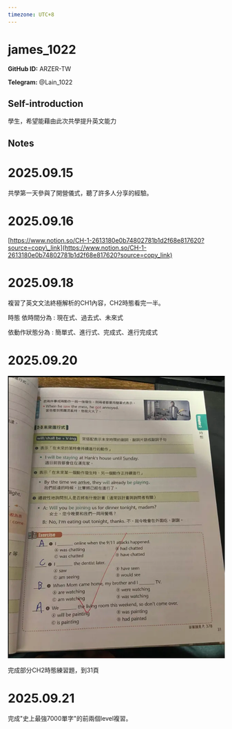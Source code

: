```yaml
---
timezone: UTC+8
---
```


# james_1022

**GitHub ID:** ARZER-TW

**Telegram:** @Lain_1022

## Self-introduction

學生，希望能藉由此次共學提升英文能力

## Notes
<!-- Content_START -->
# 2025.09.15
<!-- DAILY_CHECKIN_2025-09-15_START -->
共學第一天參與了開營儀式，聽了許多人分享的經驗。
<!-- DAILY_CHECKIN_2025-09-15_END -->


# 2025.09.16
<!-- DAILY_CHECKIN_2025-09-16_START -->
[https://www.notion.so/CH-1-2613180e0b74802781b1d2f68e817620?source=copy\_link](https://www.notion.so/CH-1-2613180e0b74802781b1d2f68e817620?source=copy_link)
<!-- DAILY_CHECKIN_2025-09-16_END -->


# 2025.09.18
<!-- DAILY_CHECKIN_2025-09-18_START -->
複習了英文文法終極解析的CH1內容，CH2時態看完一半。

時態 依時間分為 : 現在式、過去式、未來式

依動作狀態分為 : 簡單式、進行式、完成式、進行完成式
<!-- DAILY_CHECKIN_2025-09-18_END -->


# 2025.09.20
<!-- DAILY_CHECKIN_2025-09-20_START -->
![螢幕擷取畫面 2025-09-20 235659.png](https://raw.githubusercontent.com/IntensiveCoLearning/english_3rd/main/assets/ARZER-TW/images/2025-09-20-1758383843760-_______2025-09-20_235659.png)

完成部分CH2時態練習題，到31頁
<!-- DAILY_CHECKIN_2025-09-20_END -->


# 2025.09.21
<!-- DAILY_CHECKIN_2025-09-21_START -->
完成"史上最強7000單字"的前兩個level複習。
<!-- DAILY_CHECKIN_2025-09-21_END -->
<!-- Content_END -->
